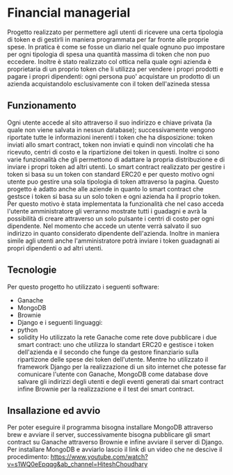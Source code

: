 # Financial managerial
Progetto realizzato per permettere agli utenti di ricevere una certa tipologia di token e di gestirli in maniera programmata per far fronte alle proprie spese.
In pratica è come se fosse un diario nel quale ognuno puo impostare per ogni tipologia di spesa una quantità massima di token che non puo eccedere.
Inoltre è stato realizzato col ottica nella quale ogni azienda è proprietaria di un proprio token che li utilizza per vendere i propri prodotti e pagare i propri dipendenti: ogni persona puo' acquistare un prodotto di un azienda acquistandolo esclusivamente con il token dell'azineda stessa

## Funzionamento
Ogni utente accede al sito attraverso il suo indirizzo e chiave privata (la quale non viene salvata in nessun database); successivamente vengono riportate tutte le informazioni inerenti i token che ha disposizione: token inviati allo smart contract, token non inviati e quindi non vincolati che ha ricevuto, centri di costo e la ripartizione dei token in questi. Inoltre ci sono varie funzionalità che gli permettono di adattare la propria distribuzione e di inviare i propri token ad altri utenti.
Lo smart contract realizzato per gestire i token si basa su un token con standard ERC20 e per questo motivo ogni utente puo gestire una sola tipologia di token attraverso la pagina.
Questo progetto è adatto anche alle aziende in quanto lo smart contract che gestsce i token si basa su un solo token e ogni azienda ha il proprio token. Per questo motivo è stata implementata la funzionalità che nel caso acceda l'utente amministratore gli verranno mostrate tutti i guadagni e avrà la possibilità di creare attraverso un solo pulsante i centri di costo per ogni dipendente. Nel momento che accede un utente verrà salvato il suo indirizzo in quanto considerato dipendente dell'azienda. Inoltre in maniera simile agli utenti anche l'amministratore potrà inviare i token guadagnati ai propri dipendenti o ad altri utenti.

## Tecnologie
Per questo progetto ho utilizzato i seguenti software:
* Ganache
* MongoDB
* Brownie
* Django
e i seguenti linguaggi:
* python
* solidity
Ho utilizzato la rete Ganache come rete dove pubblicare i due smart contract: uno che utilizza lo standart ERC20 e gestisce i token dell'azienda e il secondo che funge da gestore finanziario sulla ripartizone delle spese dei token dell'utente. Mentre ho utilizzato il framework Django per la realizzazione di un sito internet che potesse far comunicare l'utente con Ganache, MongoDB come database dove salvare gli indirizzi degli utenti e degli eventi generati dai smart contract infine Brownie per la realizzazione e il test dei smart contract.

## Insallazione ed avvio
Per poter eseguire il programma bisogna installare MongoDB attraverso brew e avviare il server, successivamente bisogna pubblicare gli smart contract su Ganache attraverso Brownie e infine avviare il server di Django.
Per installare MongoDB e avviarlo lascio il link di un video che ne descive il procedimento: https://www.youtube.com/watch?v=s1WQ0eEpqqg&ab_channel=HiteshChoudhary